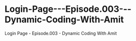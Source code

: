 # Login-Page---Episode.003---Dynamic-Coding-With-Amit
Login Page - Episode.003 - Dynamic Coding With Amit
